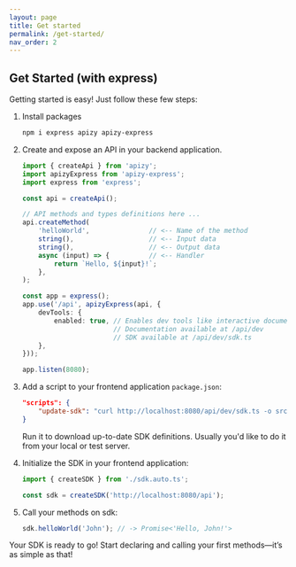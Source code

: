 ```yaml
---
layout: page
title: Get started
permalink: /get-started/
nav_order: 2
---
```


## Get Started (with express)

Getting started is easy! Just follow these few steps:

1. Install packages

   ```bash
   npm i express apizy apizy-express
   ```

2. Create and expose an API in your backend application.

    ```ts
    import { createApi } from 'apizy';
    import apizyExpress from 'apizy-express';
    import express from 'express';

    const api = createApi();
   
    // API methods and types definitions here ...
    api.createMethod(
        'helloWorld',               // <-- Name of the method
        string(),                   // <-- Input data
        string(),                   // <-- Output data
        async (input) => {          // <-- Handler
            return `Hello, ${input}!`;
        },
    );

    const app = express();
    app.use('/api', apizyExpress(api, {
        devTools: {
            enabled: true, // Enables dev tools like interactive documentation
                           // Documentation available at /api/dev
                           // SDK available at /api/dev/sdk.ts
        },
    }));

    app.listen(8080);
    ```

3. Add a script to your frontend application `package.json`:

    ```json
    "scripts": {
        "update-sdk": "curl http://localhost:8080/api/dev/sdk.ts -o src/sdk.auto.ts"
    }
    ```

   Run it to download up-to-date SDK definitions. Usually you'd like to do it from your local or test server.

4. Initialize the SDK in your frontend application:

    ```ts
    import { createSDK } from './sdk.auto.ts';
    
    const sdk = createSDK('http://localhost:8080/api');
    ```

5. Call your methods on sdk:

    ```ts
    sdk.helloWorld('John'); // -> Promise<'Hello, John!'>
    ```

Your SDK is ready to go! Start declaring and calling your first methods—it’s as simple as that!

